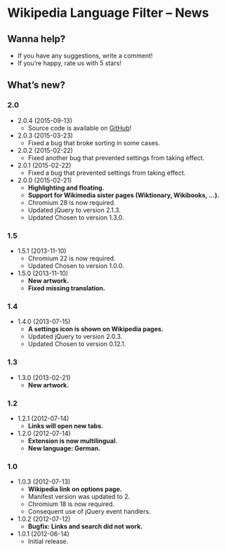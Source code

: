 # Wikipedia Language Filter – News

## Wanna help?

- If you have any suggestions, write a comment!
- If you’re happy, rate us with 5 stars!

## What’s new?

### 2.0

- 2.0.4 (2015-09-13)
    - Source code is available on [GitHub](https://github.com/sfischer13/chromium-wiki-languages)!
- 2.0.3 (2015-03-23)
    - Fixed a bug that broke sorting in some cases.
- 2.0.2 (2015-02-22)
    - Fixed another bug that prevented settings from taking effect.
- 2.0.1 (2015-02-22)
    - Fixed a bug that prevented settings from taking effect.
- 2.0.0 (2015-02-21)
    - **Highlighting and floating.**
    - **Support for Wikimedia sister pages (Wiktionary, Wikibooks, …).**
    - Chromium 28 is now required.
    - Updated jQuery to version 2.1.3.
    - Updated Chosen to version 1.3.0.

### 1.5

- 1.5.1 (2013-11-10)
    - Chromium 22 is now required.
    - Updated Chosen to version 1.0.0.
- 1.5.0 (2013-11-10)
    - **New artwork.**
    - **Fixed missing translation.**

### 1.4

- 1.4.0 (2013-07-15)
    - **A settings icon is shown on Wikipedia pages.**
    - Updated jQuery to version 2.0.3.
    - Updated Chosen to version 0.12.1.

### 1.3

- 1.3.0 (2013-02-21)
    - **New artwork.**

### 1.2

- 1.2.1 (2012-07-14)
    - **Links will open new tabs.**
- 1.2.0 (2012-07-14)
    - **Extension is now multilingual.**
    - **New language: German.**

### 1.0

- 1.0.3 (2012-07-13)
    - **Wikipedia link on options page.**
    - Manifest version was updated to 2.
    - Chromium 18 is now required.
    - Consequent use of jQuery event handlers.
- 1.0.2 (2012-07-12)
    - **Bugfix: Links and search did not work.**
- 1.0.1 (2012-06-14)
    - Initial release.

